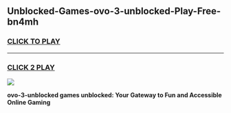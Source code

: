 
## Unblocked-Games-ovo-3-unblocked-Play-Free-bn4mh
<h3>
<a href="https://premium76.site?title=ovo-3-unblocked&ref=12A">CLICK TO PLAY</a></h3>
<hr>

<h3>
<a href="https://premium76.site?title=ovo-3-unblocked&ref=12A">CLICK 2 PLAY</a>
  
</h3>

<a href="https://premium76.site?title=ovo-3-unblocked&ref=12A"><img src="https://clearcache.store/games.png"></a>


**ovo-3-unblocked games unblocked: Your Gateway to Fun and Accessible Online Gaming**
